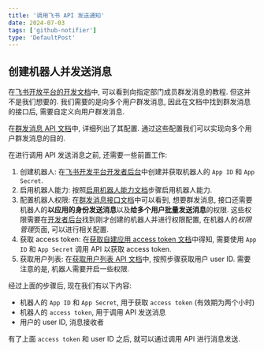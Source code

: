 ```yaml
---
title: '调用飞书 API 发送通知'
date: 2024-07-03
tags: ['github-notifier']
type: 'DefaultPost'
---
```


## 创建机器人并发送消息

在[飞书开放平台的开发文档](https://open.feishu.cn/document/home/mass-messaging-to-designated-departments/introduction)中, 可以看到向指定部门成员群发消息的教程. 但这并不是我们想要的. 我们需要的是向多个用户群发消息, 因此在文档中找到群发消息的接口后, 需要自定义向用户群发消息.

在[群发消息 API 文档](https://open.feishu.cn/document/server-docs/im-v1/batch_message/send-messages-in-batches)中, 详细列出了其配置. 通过这些配置我们可以实现向多个用户群发消息的目的.

在进行调用 API 发送消息之前, 还需要一些前置工作:

1. 创建机器人: 在[飞书开发平台开发者后台](https://open.feishu.cn/app)中创建并获取机器人的 `App ID` 和 `App Secret`.
2. 启用机器人能力: 按照[启用机器人能力文档](https://open.feishu.cn/document/faq/trouble-shooting/how-to-enable-bot-ability)步骤启用机器人能力.
3. 配置机器人权限: 在[群发消息接口文档](https://open.feishu.cn/document/server-docs/im-v1/batch_message/send-messages-in-batches#c98c3220)中可以看到, 想要群发消息, 接口还需要机器人的**以应用的身份发送消息**以及**给多个用户批量发送消息**的权限. 这些权限需要在[开发者后台](https://open.feishu.cn/app?lang=zh-CN)找到刚才创建的机器人并进行权限配置, 在机器人的*权限管理*页面, 可以进行相关配置.
4. 获取 access token: 在[获取自建应用 access token 文档](https://open.feishu.cn/document/server-docs/authentication-management/access-token/tenant_access_token_internal)中得知, 需要使用 `App ID` 和 `App Secret` 调用 API 以获取 access token.
5. 获取用户列表: 在[获取用户列表 API 文档](https://open.feishu.cn/document/server-docs/historic-version//user/list)中, 按照步骤获取用户 user ID. 需要注意的是, 机器人需要开启一些权限.

经过上面的步骤后, 现在我们有以下内容:

* 机器人的 `App ID` 和 `App Secret`, 用于获取 `access token` (有效期为两个小时)
* 机器人的 `access token`, 用于调用 API 发送消息
* 用户的 user ID, 消息接收者

有了上面 `access token` 和 user ID 之后, 就可以通过调用 API 进行消息发送.
